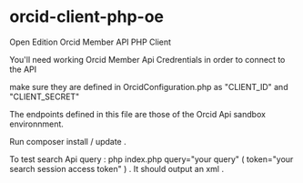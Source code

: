# orcid-client-php-oe
Open Edition Orcid Member API PHP Client

You'll need working Orcid Member Api Credrentials in order to connect to the API

make sure they are defined in OrcidConfiguration.php as "CLIENT_ID" and "CLIENT_SECRET"

The endpoints defined in this file are those of the Orcid Api sandbox environnment.

Run composer install / update .

To test search Api query : php index.php query="your query" ( token="your search session access token" ) . It should output an xml .
